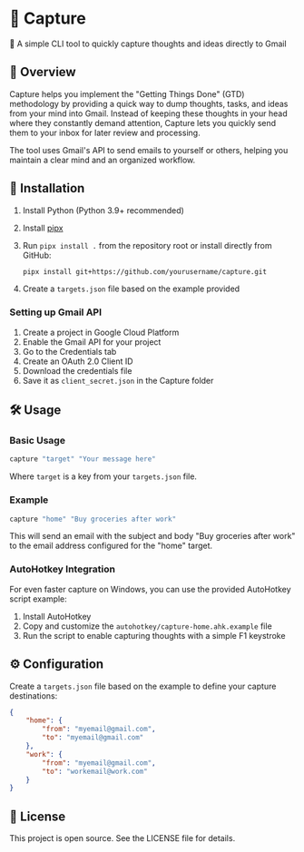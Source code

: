 # 📝 Capture

🧠 A simple CLI tool to quickly capture thoughts and ideas directly to Gmail

## 📖 Overview

Capture helps you implement the "Getting Things Done" (GTD) methodology by providing a quick way to dump thoughts, tasks, and ideas from your mind into Gmail. Instead of keeping these thoughts in your head where they constantly demand attention, Capture lets you quickly send them to your inbox for later review and processing.

The tool uses Gmail's API to send emails to yourself or others, helping you maintain a clear mind and an organized workflow.

## 🚀 Installation

1. Install Python (Python 3.9+ recommended)
2. Install [pipx](https://pypa.github.io/pipx/)
3. Run `pipx install .` from the repository root or install directly from GitHub:

   ```bash
   pipx install git+https://github.com/yourusername/capture.git
   ```

4. Create a `targets.json` file based on the example provided

### Setting up Gmail API

1. Create a project in Google Cloud Platform
2. Enable the Gmail API for your project
3. Go to the Credentials tab
4. Create an OAuth 2.0 Client ID
5. Download the credentials file
6. Save it as `client_secret.json` in the Capture folder

## 🛠️ Usage

### Basic Usage

```bash
capture "target" "Your message here"
```

Where `target` is a key from your `targets.json` file.

### Example

```bash
capture "home" "Buy groceries after work"
```

This will send an email with the subject and body "Buy groceries after work" to the email address configured for the "home" target.

### AutoHotkey Integration

For even faster capture on Windows, you can use the provided AutoHotkey script example:

1. Install AutoHotkey
2. Copy and customize the `autohotkey/capture-home.ahk.example` file
3. Run the script to enable capturing thoughts with a simple F1 keystroke

## ⚙️ Configuration

Create a `targets.json` file based on the example to define your capture destinations:

```json
{
    "home": {
        "from": "myemail@gmail.com",
        "to": "myemail@gmail.com"
    },
    "work": {
        "from": "myemail@gmail.com",
        "to": "workemail@work.com"
    }
}
```

## 📄 License

This project is open source. See the LICENSE file for details.
